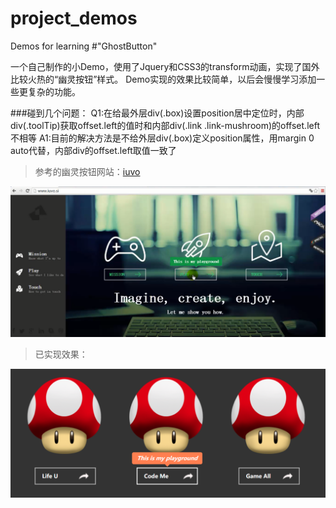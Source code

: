 # project_demos
Demos for learning
#"GhostButton"

一个自己制作的小Demo，使用了Jquery和CSS3的transform动画，实现了国外比较火热的“幽灵按钮”样式。
Demo实现的效果比较简单，以后会慢慢学习添加一些更复杂的功能。

###碰到几个问题：
Q1:在给最外层div(.box)设置position居中定位时，内部div(.toolTip)获取offset.left的值时和内部div(.link .link-mushroom)的offset.left不相等
A1:目前的解决方法是不给外层div(.box)定义position属性，用margin 0 auto代替，内部div的offset.left取值一致了

>参考的幽灵按钮网站：[iuvo](http://www.iuvo.si/)   


![](https://raw.githubusercontent.com/NeoKeKeKe/project_demos/master/GhostButton/button.png)


>已实现效果：

![](https://raw.githubusercontent.com/NeoKeKeKe/project_demos/master/GhostButton/demo.png)